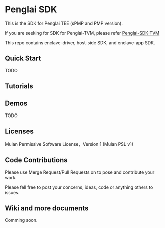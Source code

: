 # Penglai SDK

This is the SDK for Penglai TEE (sPMP and PMP version).

If you are seeking for SDK for Penglai-TVM, please refer [Penglai-SDK-TVM](https://github.com/Penglai-Enclave/Penglai-sdk-TVM)

This repo contains enclave-driver, host-side SDK, and enclave-app SDK.

## Quick Start

TODO

## Tutorials


## Demos

TODO

## Licenses

Mulan Permissive Software License，Version 1 (Mulan PSL v1)

## Code Contributions

Please use Merge Request/Pull Requests on to pose and contribute your work.

Please fell free to post your concerns, ideas, code or anything others to issues.

## Wiki and more documents

Comming soon.

